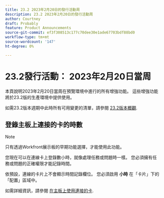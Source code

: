 ```yaml
---
title: 23.2 2023年2月20日的發行活動周
description: 23.2 2023年2月20日的發行活動周
author: Courtney
draft: Probably
feature: Product Announcements
source-git-commit: ef3f308513c177c70dee30e1ade67703bdf88bd0
workflow-type: tm+mt
source-wordcount: '147'
ht-degree: 0%

---
```


# 23.2發行活動： 2023年2月20日當周

本頁說明2023年2月20日當周在預覽環境中進行的所有增強功能。 這些增強功能將於23.2版的生產環境中提供使用。

如需23.2版本週期中此時所有可用變更的清單，請參閱 [23.2版本概觀](/help/quicksilver/product-announcements/product-releases/23.2-release-activity/23-2-release-overview.md).

## 登錄主板上連接的卡的時數

>[!NOTE]
>
>只有透過Workfront展示板的早期功能選擇，才能使用此功能。

您現在可以在連線卡上登錄數小時，就像處理任務或問題時一樣。 您必須擁有任務或問題的正確權限才能記錄時間。

依預設，連線的卡片上不會顯示時間記錄欄位。 您必須啟用 **小時** 在「卡片」下的「配置」區域中。

如需詳細資訊，請參閱 [在主板上使用連接的卡](/help/quicksilver/agile/get-started-with-boards/connected-cards.md).